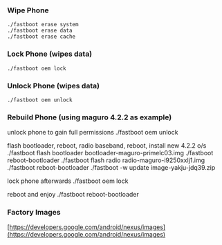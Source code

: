 ### Wipe Phone

    ./fastboot erase system
    ./fastboot erase data
    ./fastboot erase cache
    
### Lock Phone (wipes data)

    ./fastboot oem lock
    
### Unlock Phone (wipes data)

    ./fastboot oem unlock
    
### Rebuild Phone (using maguro 4.2.2 as example)

unlock phone to gain full permissions
    ./fastboot oem unlock
    
flash bootloader, reboot, radio baseband, reboot, install new 4.2.2 o/s
    ./fastboot flash bootloader bootloader-maguro-primelc03.img
    ./fastboot reboot-bootloader
    ./fastboot flash radio radio-maguro-i9250xxlj1.img
    ./fastboot reboot-bootloader
    ./fastboot -w update image-yakju-jdq39.zip

lock phone afterwards
    ./fastboot oem lock

reboot and enjoy
    ./fastboot reboot-bootloader

### Factory Images

[https://developers.google.com/android/nexus/images](https://developers.google.com/android/nexus/images)

